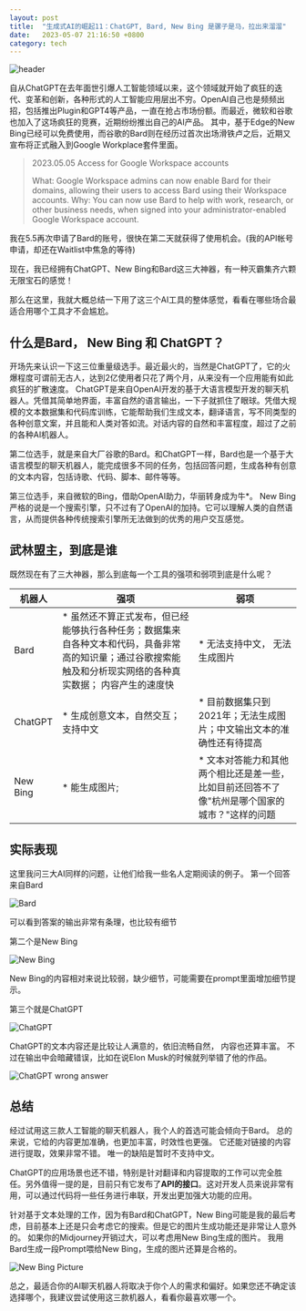 ```yaml
---
layout: post
title:  "生成式AI的崛起11：ChatGPT, Bard, New Bing 是骡子是马，拉出来溜溜"
date:   2023-05-07 21:16:50 +0800
category: tech
---
```


![header](/assets/doc_img/2023-05-07-ai_11_header_bard.jpg)

自从ChatGPT在去年面世引爆人工智能领域以来，这个领域就开始了疯狂的迭代、变革和创新，各种形式的人工智能应用层出不穷。OpenAI自己也是频频出招，包括推出Plugin和GPT4等产品，一直在抢占市场份额。而最近，微软和谷歌也加入了这场疯狂的竞赛，近期纷纷推出自己的AI产品。 其中，基于Edge的New Bing已经可以免费使用，而谷歌的Bard则在经历过首次出场滑铁卢之后，近期又宣布将正式融入到Google Workplace套件里面。

> 2023.05.05
> Access for Google Workspace accounts
> 
> What: Google Workspace admins can now enable Bard for their domains, allowing their users to access Bard using their Workspace accounts.
> Why: You can now use Bard to help with work, research, or other business needs, when signed into your administrator-enabled Google Workspace account.

我在5.5再次申请了Bard的账号，很快在第二天就获得了使用机会。(我的API帐号申请，却还在Waitlist中焦急的等待)

现在，我已经拥有ChatGPT、New Bing和Bard这三大神器，有一种灭霸集齐六颗无限宝石的感觉！

那么在这里，我就大概总结一下用了这三个AI工具的整体感觉，看看在哪些场合最适合用哪个工具才不会尴尬。 

## 什么是Bard， New Bing 和 ChatGPT？

开场先来认识一下这三位重量级选手。最近最火的，当然是ChatGPT了，它的火爆程度可谓前无古人，达到2亿使用者只花了两个月，从来没有一个应用能有如此疯狂的扩散速度。 ChatGPT是来自OpenAI开发的基于大语言模型开发的聊天机器人。凭借其简单地界面，丰富自然的语言输出，一下子就抓住了眼球。凭借大规模的文本数据集和代码库训练，它能帮助我们生成文本，翻译语言，写不同类型的各种创意文案，并且能和人类对答如流。对话内容的自然和丰富程度，超过了之前的各种AI机器人。 

第二位选手，就是来自大厂谷歌的Bard。和ChatGPT一样，Bard也是一个基于大语言模型的聊天机器人，能完成很多不同的任务，包括回答问题，生成各种有创意的文本内容，包括诗歌、代码、脚本、邮件等等。 

第三位选手，来自微软的Bing，借助OpenAI助力，华丽转身成为牛*。 New Bing 严格的说是一个搜索引擎，只不过有了OpenAI的加持。它可以理解人类的自然语言，从而提供各种传统搜索引擎所无法做到的优秀的用户交互感觉。

## 武林盟主，到底是谁

既然现在有了三大神器，那么到底每一个工具的强项和弱项到底是什么呢？

| 机器人      | 强项                                                                               | 弱项                                                |
| -------- | -------------------------------------------------------------------------------- | ------------------------------------------------- |
| Bard     | * 虽然还不算正式发布，但已经能够执行各种任务；数据集来自各种文本和代码，具备非常高的知识量；通过谷歌搜索能触及和分析现实网络的各种真实数据； 内容产生的速度快 | * 无法支持中文， 无法生成图片                                  |
| ChatGPT  | * 生成创意文本，自然交互； 支持中文                                                              | * 目前数据集只到2021年；无法生成图片；中文输出文本的准确性还有待提高             |
| New Bing | * 能生成图片;                                                                         | * 文本对答能力和其他两个相比还是差一些，比如目前还回答不了像"杭州是哪个国家的城市？"这样的问题 |

## 实际表现

这里我问三大AI同样的问题，让他们给我一些名人定期阅读的例子。 第一个回答来自Bard 

![Bard](/assets/doc_img/2023-05-07-ai_11_bard.png)

可以看到答案的输出非常有条理，也比较有细节

第二个是New Bing

![New Bing](/assets/doc_img/2023-05-07-ai_11_new_bing.png)

New Bing的内容相对来说比较弱，缺少细节，可能需要在prompt里面增加细节提示。

第三个就是ChatGPT

![ChatGPT](/assets/doc_img/2023-05-07-ai_11_chatgpt.png)

ChatGPT的文本内容还是比较让人满意的，依旧流畅自然， 内容也还算丰富。 不过在输出中会暗藏错误，比如在说Elon Musk的时候就列举错了他的作品。 

![ChatGPT wrong answer](/assets/doc_img/2023-05-07-ai_11_chatgpt_wrong_answer.png)

## 总结

经过试用这三款人工智能的聊天机器人，我个人的首选可能会倾向于Bard。 总的来说，它给的内容更加准确，也更加丰富，时效性也更强。 它还能对链接的内容进行提取，效果非常不错。 唯一的缺陷是暂时不支持中文。 

ChatGPT的应用场景也还不错，特别是针对翻译和内容提取的工作可以完全胜任。另外值得一提的是，目前只有它发布了**API的接口**。这对开发人员来说非常有用，可以通过代码将一些任务进行串联，开发出更加强大功能的应用。 

针对基于文本处理的工作，因为有Bard和ChatGPT，New Bing可能是我的最后考虑，目前基本上还是只会考虑它的搜索。但是它的图片生成功能还是非常让人意外的。 如果你的Midjourney开销过大，可以考虑用New Bing生成的图片。 我用Bard生成一段Prompt喂给New Bing，生成的图片还算是合格的。

![New Bing Picture](/assets/doc_img/2023-05-07-ai_11_new_bing_pic.jpg)

总之，最适合你的AI聊天机器人将取决于你个人的需求和偏好。如果您还不确定该选择哪个，我建议尝试使用这三款机器人，看看你最喜欢哪一个。
